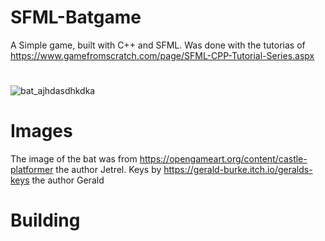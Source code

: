 # SFML-Batgame
A Simple game, built with C++ and SFML.
Was done with the tutorias of https://www.gamefromscratch.com/page/SFML-CPP-Tutorial-Series.aspx

#
![bat_ajhdasdhkdka](https://github.com/Heroadn/SFML-Batgame/assets/36571620/891fd53a-bde5-43e0-87e4-ad20d4587b8e)

# Images
The image of the bat was from https://opengameart.org/content/castle-platformer the author Jetrel.
Keys by https://gerald-burke.itch.io/geralds-keys the author Gerald

# Building

